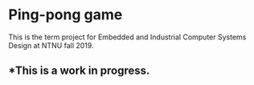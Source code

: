 # Ping-pong game
 This is the term project for Embedded and Industrial Computer Systems Design at NTNU fall 2019.

## *This is a work in progress.
